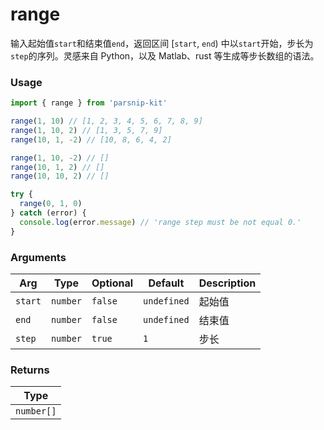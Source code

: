 # range
      
输入起始值`start`和结束值`end`，返回区间 [`start`, `end`) 中以`start`开始，步长为`step`的序列。灵感来自 Python，以及 Matlab、rust 等生成等步长数组的语法。

### Usage

```ts
import { range } from 'parsnip-kit'

range(1, 10) // [1, 2, 3, 4, 5, 6, 7, 8, 9]
range(1, 10, 2) // [1, 3, 5, 7, 9]
range(10, 1, -2) // [10, 8, 6, 4, 2]

range(1, 10, -2) // []
range(10, 1, 2) // []
range(10, 10, 2) // []

try {
  range(0, 1, 0)
} catch (error) {
  console.log(error.message) // 'range step must be not equal 0.'
}
```

      
### Arguments
      
| Arg | Type | Optional | Default | Description |
| --- | --- | --- | --- | --- |
| `start` | `number` | `false` | `undefined` | 起始值  |
| `end` | `number` | `false` | `undefined` | 结束值   |
| `step` | `number` | `true` | `1` | 步长   |
      
### Returns

| Type |
| ---  |
| `number[]`  |